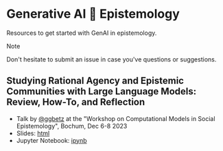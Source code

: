# Generative AI 🤝 Epistemology 

Resources to get started with GenAI in epistemology.

> [!NOTE]
> Don't hesitate to submit an issue in case you've questions or suggestions. 

## Studying Rational Agency and Epistemic Communities with Large Language Models: Review, How-To, and Reflection 

* Talk by [@ggbetz](https://github.com/ggbetz) at the "Workshop on Computational Models in Social Epistemology", Bochum, Dec 6-8 2023
* Slides: [html](slides/comp-models-23.html)
* Jupyter Notebook: [ipynb](notebooks/bounded_confidence_llm.ipynb)